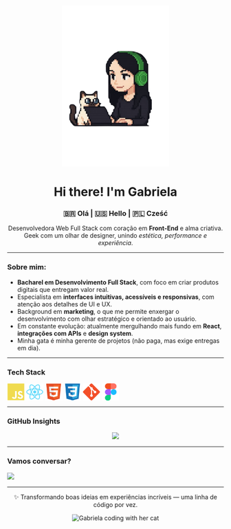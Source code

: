 <p align="center">
  <img src="assets/gaby-dev.png" width="250" alt="Coding Gaby Pixel Art">
</p>

<h1 align="center">Hi there! I'm Gabriela</h1>
<h3 align="center">🇧🇷 Olá | 🇺🇸 Hello | 🇵🇱 Cześć</h3>

<p align="center">
  Desenvolvedora Web Full Stack com coração em <strong>Front-End</strong> e alma criativa.  
  Geek com um olhar de designer, unindo <em>estética, performance e experiência</em>.  
</p>

---

### Sobre mim:

- **Bacharel em Desenvolvimento Full Stack**, com foco em criar produtos digitais que entregam valor real.
- Especialista em **interfaces intuitivas, acessíveis e responsivas**, com atenção aos detalhes de UI e UX.
- Background em **marketing**, o que me permite enxergar o desenvolvimento com olhar estratégico e orientado ao usuário.
- Em constante evolução: atualmente mergulhando mais fundo em **React**, **integrações com APIs** e **design system**.
- Minha gata é minha gerente de projetos (não paga, mas exige entregas em dia).

---

### Tech Stack

<div style="display: inline_block">
  <img align="center" alt="JavaScript" height="40" width="40" src="https://raw.githubusercontent.com/devicons/devicon/master/icons/javascript/javascript-plain.svg" title="JavaScript">
  <img align="center" alt="React" height="40" width="40" src="https://raw.githubusercontent.com/devicons/devicon/master/icons/react/react-original.svg" title="React">
  <img align="center" alt="HTML5" height="40" width="40" src="https://raw.githubusercontent.com/devicons/devicon/master/icons/html5/html5-original.svg" title="HTML5">
  <img align="center" alt="CSS3" height="40" width="40" src="https://raw.githubusercontent.com/devicons/devicon/master/icons/css3/css3-original.svg" title="CSS3">
  <img align="center" alt="Git" height="40" width="40" src="https://raw.githubusercontent.com/devicons/devicon/master/icons/git/git-original.svg" title="Git">
  <img align="center" alt="Figma" height="40" width="40" src="https://raw.githubusercontent.com/devicons/devicon/master/icons/figma/figma-original.svg" title="Figma">
</div>

---

### GitHub Insights

<div align="center">
  <img height="180em" src="https://github-readme-stats.vercel.app/api/top-langs/?username=gabycancello&layout=compact&langs_count=7&theme=dracula"/>
</div>

---

### Vamos conversar?

<div>
  <a href="mailto:gabicancello@gmail.com">
    <img src="https://img.shields.io/badge/-Gmail-%23333?style=for-the-badge&logo=gmail&logoColor=white">
  </a>
</div>

---

<p align="center">
  ✨ Transformando boas ideias em experiências incríveis — uma linha de código por vez.
</p>

<p align="center">
  <img src="assets/gaby-dev.gif" width="300" alt="Gabriela coding with her cat">
</p>
